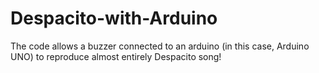 # Despacito-with-Arduino
The code allows a buzzer connected to an arduino (in this case, Arduino UNO) to reproduce almost entirely Despacito song!
